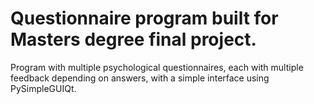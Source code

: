 # Questionnaire program built for Masters degree final project.
Program with multiple psychological questionnaires, each with multiple feedback depending on answers, with a simple interface using PySimpleGUIQt.

